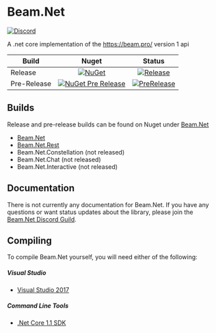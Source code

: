 # Beam.Net
[![Discord](https://discordapp.com/api/guilds/263424556855721985/widget.png)](https://discord.gg/YrpHqEX)

A .net core implementation of the https://beam.pro/ version 1 api

| Build       | Nuget  | Status  |
| ----------- |:------:|:-------:|
| Release     | [![NuGet](https://img.shields.io/nuget/v/Beam.Net.svg)](https://github.com/Aux/Beam.Net/) | [![Release](https://travis-ci.org/Aux/Beam.Net.svg?branch=master)](https://travis-ci.org/Aux/Beam.Net) |
| Pre-Release | [![NuGet Pre Release](https://img.shields.io/nuget/vpre/Beam.Net.svg)](https://github.com/Aux/Beam.Net/) | [![PreRelease](https://travis-ci.org/Aux/Beam.Net.svg?branch=dev)](https://travis-ci.org/Aux/Beam.Net) |

## Builds
Release and pre-release builds can be found on Nuget under [Beam.Net]()

- [Beam.Net](https://www.nuget.org/packages/Beam.Net/)
- [Beam.Net.Rest](https://www.nuget.org/packages/Beam.Net.Rest/)
- Beam.Net.Constellation (not released)
- Beam.Net.Chat (not released)
- Beam.Net.Interactive (not released)

## Documentation
There is not currently any documentation for Beam.Net. If you have any questions or want status updates about the library, please join the [Beam.Net Discord Guild](https://discord.gg/YrpHqEX).

## Compiling
To compile Beam.Net yourself, you will need either of the following:

##### Visual Studio
- [Visual Studio 2017](https://www.microsoft.com/net/core#windowsvs2017)

##### Command Line Tools
- [.Net Core 1.1 SDK](https://www.microsoft.com/net/download/core)
